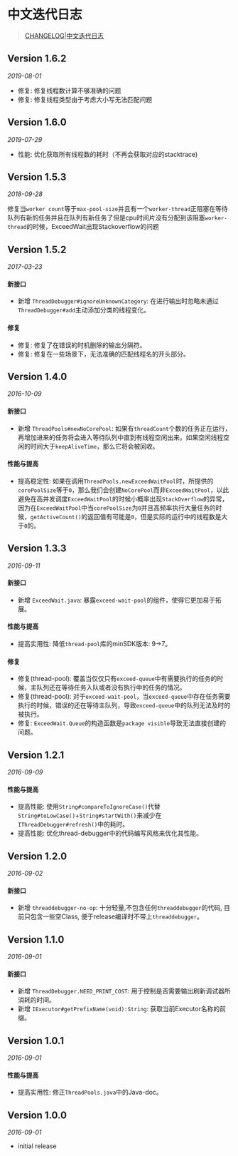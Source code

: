 # 中文迭代日志

> [CHANGELOG](https://github.com/Jacksgong/ThreadDebugger/blob/master/CHANGELOG.md)|[中文迭代日志](https://github.com/Jacksgong/ThreadDebugger/blob/master/CHANGELOG_zh.md)

## Version 1.6.2

_2019-08-01_

- 修复: 修复线程数计算不够准确的问题
- 修复: 修复线程类型由于考虑大小写无法匹配问题

## Version 1.6.0

_2019-07-29_

- 性能: 优化获取所有线程数的耗时（不再会获取对应的stacktrace)

## Version 1.5.3

_2018-09-28_

修复当`worker count`等于`max-pool-size`并且有一个`worker-thread`正阻塞在等待队列有新的任务并且在队列有新任务了但是cpu时间片没有分配到该阻塞`worker-thread`的时候，ExceedWait出现Stackoverflow的问题

## Version 1.5.2

_2017-03-23_

#### 新接口

- 新增 `ThreadDebugger#ignoreUnknownCategory`: 在进行输出时忽略未通过`ThreadDebugger#add`主动添加分类的线程变化。

#### 修复

- 修复: 修复了在错误的时机删除的输出分隔符。
- 修复: 修复在一些场景下，无法准确的匹配线程名的开头部分。

## Version 1.4.0

_2016-10-09_

#### 新接口

- 新增 `ThreadPools#newNoCorePool`: 如果有`threadCount`个数的任务正在运行，再增加进来的任务将会进入等待队列中直到有线程空闲出来。如果空闲线程空闲的时间大于`keepAliveTime`，那么它将会被回收。

#### 性能与提高

- 提高稳定性: 如果在调用`ThreadPools.newExceedWaitPool`时，所提供的`corePoolSize`等于`0`，那么我们会创建`NoCorePool`而非`ExceedWaitPool`，以此避免在高并发调度`ExceedWaitPool`的时候小概率出现`StackOverflow`的异常，因为在`ExceedWaitPool`中当`corePoolSize`为`0`并且高频率执行大量任务的时候，`getActiveCount()`的返回值有可能是`0`，但是实际的运行中的线程数是大于`0`的。

## Version 1.3.3

_2016-09-11_

#### 新接口

- 新增 `ExceedWait.java`: 暴露`exceed-wait-pool`的组件，使得它更加易于拓展。

#### 性能与提高

- 提高实用性: 降低`thread-pool`库的minSDK版本: 9->7。

#### 修复

- 修复(thread-pool): 覆盖当仅仅只有`exceed-queue`中有需要执行的任务的时候，主队列还在等待任务入队或者没有执行中的任务的情况。
- 修复(thread-pool): 对于`exceed-wait-pool`，当`exceed-queue`中存在任务需要执行的时候，错误的还在等待主队列，导致`exceed-queue`中的队列无法及时的被执行。
- 修复: `ExceedWait.Queue`的构造函数是`package visible`导致无法直接创建的问题。

## Version 1.2.1

_2016-09-09_

#### 性能与提高

- 提高性能: 使用`String#compareToIgnoreCase()`代替`String#toLowCase()`+`String#startWith()`来减少在`IThreadDebugger#refresh()`中的耗时。
- 提高性能: 优化thread-debugger中的代码编写风格来优化其性能。

## Version 1.2.0

_2016-09-02_

#### 新接口

- 新增 `threaddebugger-no-op`: 十分轻量,不包含任何`threaddebugger`的代码, 目前只包含一些空Class, 便于release编译时不带上`threaddebugger`。

## Version 1.1.0

_2016-09-01_

#### 新接口

- 新增 `ThreadDebugger.NEED_PRINT_COST`: 用于控制是否需要输出刷新调试器所消耗的时间。
- 新增 `IExecutor#getPrefixName(void):String`: 获取当前Executor名称的前缀。

## Version 1.0.1

_2016-09-01_

#### 性能与提高

- 提高实用性: 修正`ThreadPools.java`中的Java-doc。

## Version 1.0.0

_2016-09-01_

- initial release
